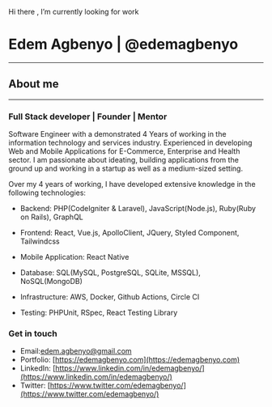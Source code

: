 Hi there , I’m currently looking for work

# Edem Agbenyo | @edemagbenyo

<hr/>

## About me

<hr/>

### Full Stack developer | Founder | Mentor

Software Engineer with a  demonstrated 4 Years of working in the information technology and services industry. Experienced in developing Web and Mobile Applications for E-Commerce, Enterprise and Health sector. 
I am passionate about ideating, building applications from the ground up and working in a startup as well as a medium-sized setting. 

Over my 4 years of working, I have developed extensive knowledge in the following technologies:

- Backend: PHP(CodeIgniter & Laravel), JavaScript(Node.js), Ruby(Ruby on Rails), GraphQL

- Frontend: React, Vue.js, ApolloClient, JQuery, Styled Component, Tailwindcss

- Mobile Application: React Native

- Database: SQL(MySQL, PostgreSQL, SQLite, MSSQL), NoSQL(MongoDB)

- Infrastructure: AWS, Docker, Github Actions, Circle CI

- Testing: PHPUnit, RSpec, React Testing Library

### Get in touch 
- Email:[edem.agbenyo@gmail.com](mailto:edem.agbenyo@gmail.com)
- Portfolio: [https://edemagbenyo.com](https://edemagbenyo.com)
- LinkedIn: [https://www.linkedin.com/in/edemagbenyo/](https://www.linkedin.com/in/edemagbenyo/)
- Twitter: [https://www.twitter.com/edemagbenyo/](https://www.twitter.com/edemagbenyo/)
<!--
**edemagbenyo/edemagbenyo** is a ✨ _special_ ✨ repository because its `README.md` (this file) appears on your GitHub profile.

Here are some ideas to get you started:

- 🔭 I’m currently working on ...
- 🌱 I’m currently learning ...
- 👯 I’m looking to collaborate on ...
- 🤔 I’m looking for help with ...
- 💬 Ask me about ...
- 📫 How to reach me: ...
- 😄 Pronouns: ...
- ⚡ Fun fact: ...
-->
